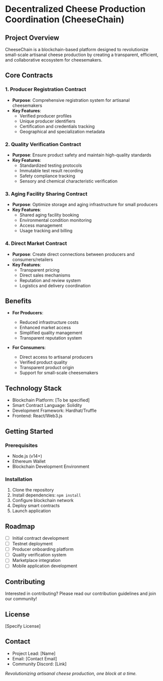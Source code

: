# Decentralized Cheese Production Coordination (CheeseChain)

## Project Overview

CheeseChain is a blockchain-based platform designed to revolutionize small-scale artisanal cheese production by creating a transparent, efficient, and collaborative ecosystem for cheesemakers.

## Core Contracts

### 1. Producer Registration Contract
- **Purpose**: Comprehensive registration system for artisanal cheesemakers
- **Key Features**:
    - Verified producer profiles
    - Unique producer identifiers
    - Certification and credentials tracking
    - Geographical and specialization metadata

### 2. Quality Verification Contract
- **Purpose**: Ensure product safety and maintain high-quality standards
- **Key Features**:
    - Standardized testing protocols
    - Immutable test result recording
    - Safety compliance tracking
    - Sensory and chemical characteristic verification

### 3. Aging Facility Sharing Contract
- **Purpose**: Optimize storage and aging infrastructure for small producers
- **Key Features**:
    - Shared aging facility booking
    - Environmental condition monitoring
    - Access management
    - Usage tracking and billing

### 4. Direct Market Contract
- **Purpose**: Create direct connections between producers and consumers/retailers
- **Key Features**:
    - Transparent pricing
    - Direct sales mechanisms
    - Reputation and review system
    - Logistics and delivery coordination

## Benefits

- **For Producers**:
    - Reduced infrastructure costs
    - Enhanced market access
    - Simplified quality management
    - Transparent reputation system

- **For Consumers**:
    - Direct access to artisanal producers
    - Verified product quality
    - Transparent product origin
    - Support for small-scale cheesemakers

## Technology Stack
- Blockchain Platform: [To be specified]
- Smart Contract Language: Solidity
- Development Framework: Hardhat/Truffle
- Frontend: React/Web3.js

## Getting Started

### Prerequisites
- Node.js (v14+)
- Ethereum Wallet
- Blockchain Development Environment

### Installation
1. Clone the repository
2. Install dependencies: `npm install`
3. Configure blockchain network
4. Deploy smart contracts
5. Launch application

## Roadmap
- [ ] Initial contract development
- [ ] Testnet deployment
- [ ] Producer onboarding platform
- [ ] Quality verification system
- [ ] Marketplace integration
- [ ] Mobile application development

## Contributing
Interested in contributing? Please read our contribution guidelines and join our community!

## License
[Specify License]

## Contact
- Project Lead: [Name]
- Email: [Contact Email]
- Community Discord: [Link]

*Revolutionizing artisanal cheese production, one block at a time.*
